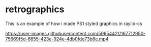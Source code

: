 # retrographics
This is an example of how i made PS1 styled graphics in raylib-cs

https://user-images.githubusercontent.com/59654421/167712950-75669f5d-6655-423e-924e-4db0fde73b6e.mp4
